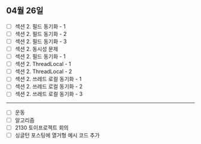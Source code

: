 ## 04월 26일

- [ ] 섹션 2. 필드 동기화 - 1
- [ ] 섹션 2. 필드 동기화 - 2
- [ ] 섹션 2. 필드 동기화 - 3
- [ ] 섹션 2. 동시성 문제
- [ ] 섹션 2. 필드 동기화 - 1
- [ ] 섹션 2. ThreadLocal - 1
- [ ] 섹션 2. ThreadLocal - 2
- [ ] 섹션 2. 쓰레드 로컬 동기화 - 1
- [ ] 섹션 2. 쓰레드 로컬 동기화 - 2
- [ ] 섹션 2. 쓰레드 로컬 동기화 - 3

---

- [ ] 운동
- [ ] 알고리즘
- [ ] 2130 토이프로젝트 회의
- [ ] 싱글턴 포스팅에 열거형 예시 코드 추가
